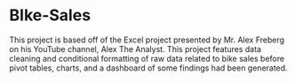 # BIke-Sales
This project is based off of the Excel project presented by Mr. Alex Freberg on his YouTube channel, Alex The Analyst. This project features data cleaning and conditional formatting of raw data related to bike sales before pivot tables, charts, and a dashboard of some findings had been generated. 
